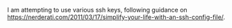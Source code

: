 I am attempting to use various ssh keys, following guidance on
https://nerderati.com/2011/03/17/simplify-your-life-with-an-ssh-config-file/.
